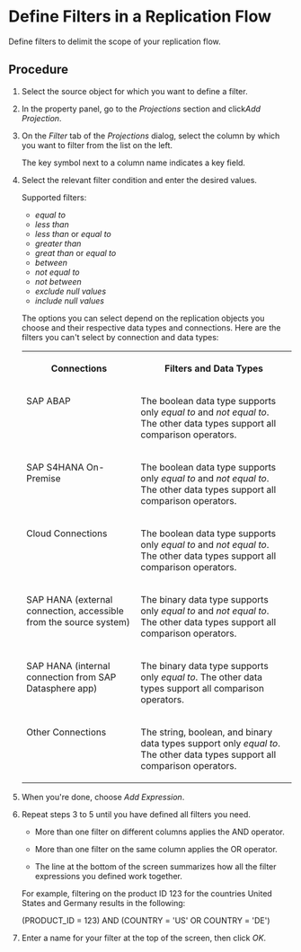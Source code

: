 <!-- loio5a6ef36765c54a6a950a6bd6c070501d -->

# Define Filters in a Replication Flow

Define filters to delimit the scope of your replication flow.



## Procedure

1.  Select the source object for which you want to define a filter.

2.  In the property panel, go to the *Projections* section and click*Add Projection*.

3.  On the *Filter* tab of the *Projections* dialog, select the column by which you want to filter from the list on the left.

    The key symbol next to a column name indicates a key field.

4.  Select the relevant filter condition and enter the desired values.

    Supported filters:

    -   *equal to*
    -   *less than*
    -   *less than* or *equal to*
    -   *greater than*
    -   *great than* or *equal to*
    -   *between*
    -   *not equal to*
    -   *not between*
    -   *exclude null values*
    -   *include null values*

    The options you can select depend on the replication objects you choose and their respective data types and connections. Here are the filters you can't select by connection and data types:


    <table>
    <tr>
    <th valign="top">

    Connections
    
    </th>
    <th valign="top">

    Filters and Data Types
    
    </th>
    </tr>
    <tr>
    <td valign="top">
    
    SAP ABAP
    
    </td>
    <td valign="top">
    
    The boolean data type supports only *equal to* and *not equal to*. The other data types support all comparison operators.
    
    </td>
    </tr>
    <tr>
    <td valign="top">
    
    SAP S4HANA On-Premise
    
    </td>
    <td valign="top">
    
    The boolean data type supports only *equal to* and *not equal to*. The other data types support all comparison operators.
    
    </td>
    </tr>
    <tr>
    <td valign="top">
    
    Cloud Connections
    
    </td>
    <td valign="top">
    
    The boolean data type supports only *equal to* and *not equal to*. The other data types support all comparison operators.
    
    </td>
    </tr>
    <tr>
    <td valign="top">
    
    SAP HANA \(external connection, accessible from the source system\)
    
    </td>
    <td valign="top">
    
    The binary data type supports only *equal to* and *not equal to*. The other data types support all comparison operators.
    
    </td>
    </tr>
    <tr>
    <td valign="top">
    
    SAP HANA \(internal connection from SAP Datasphere app\)
    
    </td>
    <td valign="top">
    
    The binary data type supports only *equal to*. The other data types support all comparison operators.
    
    </td>
    </tr>
    <tr>
    <td valign="top">
    
    Other Connections
    
    </td>
    <td valign="top">
    
    The string, boolean, and binary data types support only *equal to*. The other data types support all comparison operators.
    
    </td>
    </tr>
    </table>
    
5.  When you're done, choose *Add Expression*.

6.  Repeat steps 3 to 5 until you have defined all filters you need.

    -   More than one filter on different columns applies the AND operator.

    -   More than one filter on the same column applies the OR operator.

    -   The line at the bottom of the screen summarizes how all the filter expressions you defined work together.


    For example, filtering on the product ID 123 for the countries United States and Germany results in the following:

    \(PRODUCT\_ID = 123\) AND \(COUNTRY = 'US' OR COUNTRY = 'DE'\)

7.  Enter a name for your filter at the top of the screen, then click *OK*.


